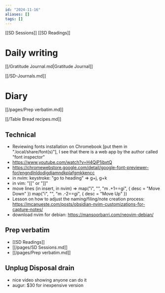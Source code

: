 ```yaml
---
id: "2024-11-16"
aliases: []
tags: []
---
```


[[SD Sessions]]
[[SD Readings]]

# Daily writing

[[/Gratitude Journal.md|Gratitude Journal]]

[[/SD-Journals.md]]

# Diary

[[/pages/Prep verbatim.md]]

[[/Table Bread recipes.md]]

## Technical

- Reviewing fonts installation on Chromebook [put them in ".local/share/font(s)"], I see that there is a web app by the author called "font inspector"
- <https://www.youtube.com/watch?v=H4QiP1ibxtQ>
- <https://chromewebstore.google.com/detail/google-font-previewer-for/engndlnldodigdjamndkplafgmkkencc>
- in nvim: keystroke: "go to heading" => g+j, g+k
- in vim: "[[" or "]]"
- move lines (in insert, in nvim) => map("i", "<A-j>", "<esc><cmd>m .+1<cr>==gi", { desc = "Move Down" }) map("i", "<A-k>", "<esc><cmd>m .-2<cr>==gi", { desc = "Move Up" })
- Lesson on how to adjust the naming/filing/note creation process: <https://mcanueste.com/posts/obsidian-nvim-customizations-for-capture-notes/>
- download nvim for debian: https://mansoorbarri.com/neovim-debian/

## Prep verbatim

- [[SD Readings]]
- [[/pages/SD Sessions.md]]
- [[/pages/Prep verbatim.md]]

## Unplug Disposal drain

- nice video showing anyone can do it
- augur: $30 for inexpensive version

